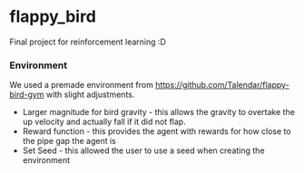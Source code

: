 # flappy_bird
Final project for reinforcement learning :D

### Environment
We used a premade environment from https://github.com/Talendar/flappy-bird-gym with slight adjustments. 
  - Larger magnitude for bird gravity - this allows the gravity to overtake the up velocity and actually fall if it did not flap.
  - Reward function - this provides the agent with rewards for how close to the pipe gap the agent is
  - Set Seed - this allowed the user to use a seed when creating the environment
